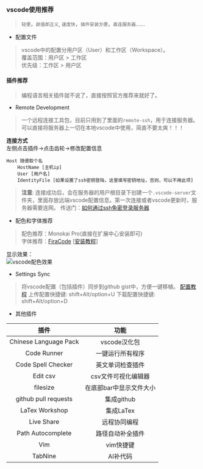 ### vscode使用推荐
> `轻便`，`颜值即正义`, `速度快`，`插件安装方便`，`直连服务器`......

- 配置文件
> vscode中的配置分用户区（User）和工作区（Workspace）。   
> 覆盖范围：用户区 > 工作区  
> 优先级：工作区 > 用户区

#### 插件推荐
> 编程语言相关插件就不说了，直接按照官方推荐来就好了。

- Remote Development
> 一个远程连接工具包，目前只用到了里面的`remote-ssh`，用于连接服务器。  
> 可以直接将服务器上一切在本地vscode中使用，简直不要太爽！！！

**连接方式**  
左侧点击插件->点击齿轮->修改配置信息
```
Host 随便取个名
    HostName [主机ip]
    User [用户名]
    IdentityFile [如果设置了ssh密钥登陆，这里填写密钥地址，否则，可以不用此项]
```
> **注意**: 连接成功后，会在服务器的用户根目录下创建一个`.vscode-server`文件夹，里面存放远端vscode配置信息。第一次连接或者vscode更新时，服务器需要连网。
> 传送门：[如何通过ssh免密登录服务器](./ssh.md)

- 配色和字体推荐  
> 配色推荐：Monokai Pro(直接在扩展中心安装即可)  
> 字体推荐：[FiraCode](https://github.com/tonsky/FiraCode) [[安装教程](https://github.com/tonsky/FiraCode/wiki)]

显示效果：  
![vscode配色效果](/images/vscode/fonts-theme.png)

- Settings Sync  
> 将vscode配置（包括插件）同步到github gist中，方便一键移植。
> [配置教程](https://juejin.im/post/5b9b5a6f6fb9a05d22728e36)
> 上传配置快捷键: shift+Alt/option+U
> 下载配置快捷键: shift+Alt/option+D

- 其他插件

|          插件         |           功能          |
|:---------------------:|:-----------------------:|
| Chinese Language Pack |       vscode汉化包      |
|      Code Runner      |     一键运行所有程序    |
|   Code Spell Checker  |     英文单词检查插件    |
|        Edit csv       |   csv文件可视化编辑器   |
|        filesize       | 在底部bar中显示文件大小 |
|  github pull requests |        集成github       |
|     LaTex Workshop    |        集成LaTex        |
|       Live Share      |       远程协同编程      |
|   Path Autocomplete   |     路径自动补全插件    |
|          Vim          |        vim快捷键        |
|        TabNine        |        AI补代码        |